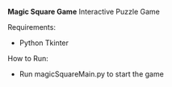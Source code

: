 **Magic Square Game**
Interactive Puzzle Game

Requirements:
- Python Tkinter

How to Run:
- Run magicSquareMain.py to start the game
